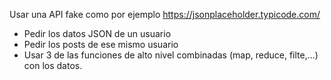 Usar una API fake como por ejemplo https://jsonplaceholder.typicode.com/
- Pedir los datos JSON de un usuario
- Pedir los posts de ese mismo usuario
- Usar 3 de las funciones de alto nivel combinadas (map, reduce, filte,...) con los datos. 
